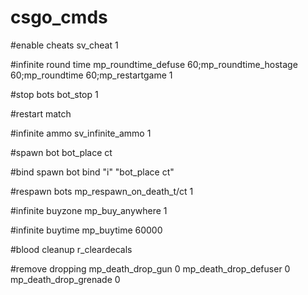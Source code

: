 # csgo_cmds

#enable cheats
sv_cheat 1

#infinite round time
mp_roundtime_defuse 60;mp_roundtime_hostage 60;mp_roundtime 60;mp_restartgame 1 

#stop bots 
bot_stop 1

#restart match

#infinite ammo
sv_infinite_ammo 1

#spawn bot
bot_place ct

#bind spawn bot
bind "i" "bot_place ct"

#respawn bots 
mp_respawn_on_death_t/ct 1

#infinite buyzone
mp_buy_anywhere 1

#infinite buytime
mp_buytime 60000

#blood cleanup
r_cleardecals

#remove dropping
mp_death_drop_gun 0
mp_death_drop_defuser 0
mp_death_drop_grenade 0
